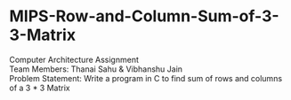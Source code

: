 # MIPS-Row-and-Column-Sum-of-3-3-Matrix<br>
Computer Architecture Assignment<br>
Team Members: Thanai Sahu & Vibhanshu Jain<br>
Problem Statement: Write a program in C to find sum of rows and columns of a 3 * 3 Matrix<br>
